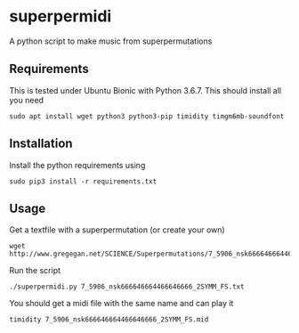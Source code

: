 # superpermidi
A python script to make music from superpermutations

## Requirements
This is tested under Ubuntu Bionic with Python 3.6.7.
This should install all you need
```
sudo apt install wget python3 python3-pip timidity timgm6mb-soundfont
```

## Installation
Install the python requirements using
```
sudo pip3 install -r requirements.txt
```

## Usage
Get a textfile with a superpermutation (or create your own)
```
wget http://www.gregegan.net/SCIENCE/Superpermutations/7_5906_nsk666646664466646666_2SYMM_FS.txt
```

Run the script
```
./superpermidi.py 7_5906_nsk666646664466646666_2SYMM_FS.txt
```

You should get a midi file with the same name and can play it
```
timidity 7_5906_nsk666646664466646666_2SYMM_FS.mid
```
